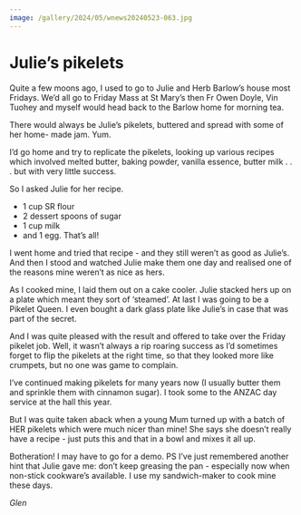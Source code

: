 ```yaml
---
image: /gallery/2024/05/wnews20240523-063.jpg
---
```

# Julie’s pikelets

Quite a few moons ago, I used to go to Julie
and Herb Barlow’s house most Fridays.
We’d all go to Friday Mass at St Mary’s
then Fr Owen Doyle, Vin Tuohey and
myself would head back to the Barlow
home for morning tea.

There would always be Julie’s pikelets,
buttered and spread with some of her home-
made jam. Yum.

I’d go home and try to replicate the
pikelets, looking up various recipes which
involved melted butter, baking powder,
vanilla essence, butter milk . . . but with very
little success.

So I asked Julie for her recipe.

- 1 cup SR flour
- 2 dessert spoons of sugar
- 1 cup milk
- and 1 egg. That’s all!

I went home and tried that recipe - and
they still weren’t as good as Julie’s. And then
I stood and watched Julie make them one day
and realised one of the reasons mine weren’t
as nice as hers.

As I cooked mine, I laid them out on a
cake cooler. Julie stacked hers up on a plate
which meant they sort of ‘steamed’. At last
I was going to be a Pikelet Queen. I even
bought a dark glass plate like Julie’s in case
that was part of the secret.

And I was quite pleased with the result
and offered to take over the Friday pikelet job.
Well, it wasn’t always a rip roaring success
as I’d sometimes forget to flip the pikelets at
the right time, so that they looked more like
crumpets, but no one was game to complain.

I’ve continued making pikelets for many
years now (I usually butter them and sprinkle
them with cinnamon sugar). I took some to
the ANZAC day service at the hall this year.

But I was quite taken aback when a young
Mum turned up with a batch of HER pikelets
which were much nicer than mine! She says
she doesn’t really have a recipe - just puts this
and that in a bowl and mixes it all up.

Botheration! I may have to go for a demo.
PS I’ve just remembered another hint that
Julie gave me: don’t keep greasing the pan - especially now when non-stick cookware’s
available. I use my sandwich-maker to cook
mine these days.

_Glen_
